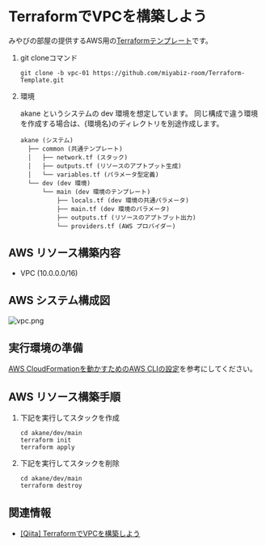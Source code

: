 # TerraformでVPCを構築しよう
みやびの部屋の提供するAWS用の[Terraformテンプレート](https://github.com/miyabiz-room/Terraform-Template/tree/main)です。

1.  git cloneコマンド

    ```
    git clone -b vpc-01 https://github.com/miyabiz-room/Terraform-Template.git
    ```

2.  環境

    akane というシステムの dev 環境を想定しています。
    同じ構成で違う環境を作成する場合は、{環境名}のディレクトリを別途作成します。

    ```
    akane (システム)
      ├── common (共通テンプレート)
      │   ├── network.tf (スタック)
      │   ├── outputs.tf (リソースのアプトプット生成)
      │   └── variables.tf (パラメータ型定義)
      └── dev (dev 環境)
          └── main (dev 環境のテンプレート)
              ├── locals.tf (dev 環境の共通パラメータ)
              ├── main.tf (dev 環境のパラメータ)
              ├── outputs.tf (リソースのアプトプット出力)
              └── providers.tf (AWS プロバイダー)
    ```

## AWS リソース構築内容
  - VPC (10.0.0.0/16)

## AWS システム構成図
![vpc.png](https://qiita-image-store.s3.ap-northeast-1.amazonaws.com/0/682035/150a0925-0a29-84ce-00ae-83af0c5fed2c.png)

## 実行環境の準備
[AWS CloudFormationを動かすためのAWS CLIの設定](https://qiita.com/miyabiz/items/fed11796f0ea2b7608f4)を参考にしてください。

## AWS リソース構築手順
1.  下記を実行してスタックを作成

    ```
    cd akane/dev/main
    terraform init
    terraform apply
    ```

2.  下記を実行してスタックを削除

    ```
    cd akane/dev/main
    terraform destroy
    ```

## 関連情報
  - [[Qiita] TerraformでVPCを構築しよう](https://qiita.com/miyabiz/items/3092a56ae13d7e07b643)
